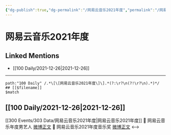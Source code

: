 ```yaml
---
{"dg-publish":true,"dg-permalink":"/网易云音乐2021年度","permalink":"/网易云音乐2021年度/","created":"2022-12-23T10:36:43.000+08:00","updated":"2023-02-26T00:50:14.000+08:00"}
---
```


# 网易云音乐2021年度

## Linked Mentions
- [[100 Daily/2021-12-26\|2021-12-26]]


---

```expander
path:"100 Daily" /.*\[\[网易云音乐2021年度\]\].*(?:\r?\n(?!\r?\n).*)*/
## [[$filename]]
$match
```
## [[100 Daily/2021-12-26\|2021-12-26]]
[[300 Events/303 Data/网易云音乐2021年度\|网易云音乐2021年度]]
💫 网易云音乐年度男艺人 [微博正文](https://m.weibo.cn/6466290670/4718636847338653)
💫 网易云音乐2021年度音乐奖 [微博正文](https://m.weibo.cn/6466290670/4718591919000403)
<-->